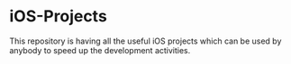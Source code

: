 # iOS-Projects
This repository is having all the useful iOS projects which can be used by anybody to speed up the development activities.
